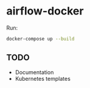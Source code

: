 # airflow-docker

Run:

```sh
docker-compose up --build
```

## TODO

  - Documentation
  - Kubernetes templates
